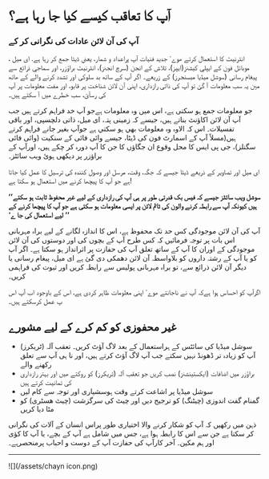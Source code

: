 # آپ کا تعاقب  کیسے کيا جا رہا ہے؟


### آپ کی آن لائن عادات کی نگرانی کر کے


انٹرنيٹ کا استعمال کرتے ھوےٴ جديد فنيات آپ پراعداد و شمار، يعني ڈيٹا جمع کر رہا ہے. ای ميل ، موبائل فون کے ايپلي کيشنز(ایپز)، تلاش کے انجن (سرچ انجنز)، انٹرنيٹ براؤزر، اور سماجي ذرائع سے پیغام رسانی (سوشل ميڈيا میسنجرز) کے زريعے۔ اگر آپ کے ساتھ بد سلوکی اور تشدد کرنے والے کے ھاتھ مين يہ سب معلومات آ گئ تو آپ کی ذاتی رازداری، اپنی آن لائن شناخت پر قابو، اور مفت معلومات پر آپ کی رسآئ، سب خطرے ميں آ سکتے ہيں۔


جو معلومات جمع ہو سکتی ہے، اس ميں وہ معلومات ہےجو آپ خد فراہم کرتے ہيں جب آپ آن لائن اکاؤنٹ بناتے ہيں، جيسے کہ زمينی پتہ، ای ميل، ذاتی دلچسپی، اور باقی تفسيلات۔ اس کہ الاوہ وہ معلومات بھي ہو سکتي ہے جوآپ بغير جانے فراہم کرتے ہيں(مسلاً آپ کے اسمارٹ فون کی ڈيٹا، جيسے وائی ​​فائی کے سنکيت (وائی ​​فائی سگنلز)، جی پی ايس کا محل وقوع ان جگاؤں کا جن کا آپ دورہ کر چکے ہيں،  اورآپ کے براؤزر پر ديکھی  ہوئ ويب سائٹز۔



ای ميل اور تصاوير کے ذريعے ڈيٹا جيسے کہ جگہ، وقت، مرسل اور وصول کنندہ کی ترسيل کا عمل کيا جاتا ہے جو آپ کا پيچھا کرنے ميں استعمال ہو سکتا ہے!



**’’سوشل ويب سائٹز جيسے کہ فيس بک قدرتی طور پر ہی آپ کی رازداری کے ليے غير محفوظ ثابت ہو سکتے ہيں کيونکہ آپ سے رابطہ کرنے والون کی ٹائم لائن پر ايسی معلومات ہو سکتی ہے جو آپ کا پيچھا کرنے کے ليے استعمال کی جا ےٴ ‘‘**



آپ کی آن لائن موجودگی کس حد تک محفوظ ہے، اس کا اندازہ لگانے کے لیے براہ مہربانی اس بات پر توجہ فرمائيں کہ کس طرح آپ کے بچوں کی اور دوستوں کی آن لائن موجودگی کے اوران کا آپ کے ساتھ  تعلق آپ کی حفازت پر اثرانداز ہو سکتا ہے۔ اگر آپ کو يا آپ کے رشتہ داروں کو بلاواسطہ آن لائن دھمکی دی گئ ہے ای ميل، پیغام رسانی یا دیگر آن لائن ذرائع سے، تو براہ مہربانی پولیس سے رابطہ کریں اور ثبوت کی فراہمی کريں۔



اگرآپ کو احساس ہوا ہےکہ آپ نے ناجانتے ھوےٴ اپنی معلومات ظاہر کردی ہے، اس کے باوجود اب آپ اس پ عمل کرسکتے ہيں۔




## غیر محفوزی کو کم کرے کے لیے مشورے
* سوشل میڈیا کی سائٹس کے ہراستعمال کے بعد لاگ آؤٹ کریں۔ تعقب آلہ (ٹریکرز) آپ کو زیادہ تر ڈھونڈ نہیں سکتے جب آپ لاگ آؤٹ کرتے ہیں، اور نا ہی آپ سے تعلق رکھنے والے
* براؤزر میں اضافات (ایکستینشنز) نصب کریں جو تعقب آلہ (ٹریکرز) کو روکتے ھیں اور بہتر رازداری کی تمانیت کرتے ہیں
* سوشل میڈیا پر اشاعت کرتے وقت ہوسشیاری اور توجہ سے کام لیں
* گمنام  گفت اندوزی (چیٹنگ) کو ترجیح دیں اور چیٹ کی سرگزشت (چیٹ ھسٹری) کو مٹا دیا کریں



ذہن میں رکھیں کہ آپ کو شکار کرنے والا اختیاری طور پراس انسان کے آلات کی نگرانی کر سکتا ہے جن سے اس کا رابطہ ہوا ہے، جس میں شامل ہے آپ کے بچے، یا آپ کا کؤی اور ہم مکین۔ آخر کارآپ کی حفازت آپ کے دوست و احباب پرمنحصرہے۔




---
![](/assets/chayn icon.png)

